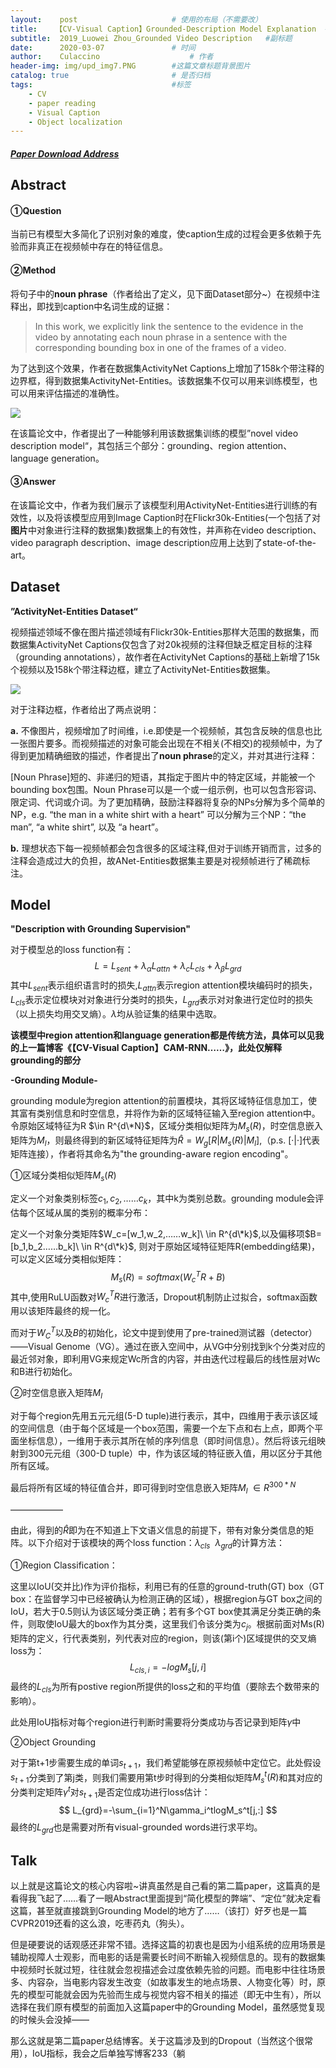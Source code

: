 ```yaml
---
layout:    post   				    # 使用的布局（不需要改）
title:    【CV-Visual Caption】Grounded-Description Model Explanation  # 标题 
subtitle:  2019_Luowei Zhou_Grounded Video Description   #副标题
date:      2020-03-07 				# 时间
author:    Culaccino					# 作者
header-img: img/upd_img7.PNG        #这篇文章标题背景图片
catalog: true 						# 是否归档
tags:								#标签
    - CV
    - paper reading
    - Visual Caption
    - Object localization
---
```


##### [Paper Download Address](https://arxiv.org/abs/1812.06587)

## Abstract

#### ①Question

当前已有模型大多简化了识别对象的难度，使caption生成的过程会更多依赖于先验而非真正在视频帧中存在的特征信息。

#### ②Method

将句子中的**noun phrase**（作者给出了定义，见下面Dataset部分~）在视频中注释出，即找到caption中名词生成的证据：

> In this work, we explicitly link the sentence to the evidence in the video by annotating each noun phrase in a sentence with the corresponding bounding box in one of the frames of a video.

为了达到这个效果，作者在数据集ActivityNet Captions上增加了158k个带注释的边界框，得到数据集ActivityNet-Entities。该数据集不仅可以用来训练模型，也可以用来评估描述的准确性。

<img src="https://upload-images.jianshu.io/upload_images/21878773-cc22bda2fa0e3005.png?imageMogr2/auto-orient/strip|imageView2/2/w/1200" />

在该篇论文中，作者提出了一种能够利用该数据集训练的模型”novel video description model“，其包括三个部分：grounding、region attention、language generation。

#### ③Answer

在该篇论文中，作者为我们展示了该模型利用ActivityNet-Entities进行训练的有效性，以及将该模型应用到Image Caption时在Flickr30k-Entities(一个包括了对**图片**中对象进行注释的数据集)数据集上的有效性，并声称在video description、video paragraph description、image description应用上达到了state-of-the-art。



##  Dataset

**”ActivityNet-Entities Dataset“**

视频描述领域不像在图片描述领域有Flickr30k-Entities那样大范围的数据集，而数据集ActivityNet Captions仅包含了对20k视频的注释但缺乏框定目标的注释（grounding annotations），故作者在ActivityNet Captions的基础上新增了15k个视频以及158k个带注释边框，建立了ActivityNet-Entities数据集。

<img src="https://upload-images.jianshu.io/upload_images/21878773-696089e1fb481c5f.png?imageMogr2/auto-orient/strip|imageView2/2/w/1200" />

对于注释边框，作者给出了两点说明：

**a.**  不像图片，视频增加了时间维，i.e.即使是一个视频帧，其包含反映的信息也比一张图片要多。而视频描述的对象可能会出现在不相关(不相交)的视频帧中，为了得到更加精确细致的描述，作者提出了**noun phrase**的定义，并对其进行注释：

[Noun Phrase]短的、非递归的短语，其指定于图片中的特定区域，并能被一个bounding box包围。Noun Phrase可以是一个或一组示例，也可以包含形容词、限定词、代词或介词。为了更加精确，鼓励注释器将复杂的NPs分解为多个简单的NP，e.g. “the man in a white shirt with a heart” 可以分解为三个NP：“the man”, “a white shirt”, 以及 “a heart”。

**b.** 理想状态下每一视频帧都会包含很多的区域注释,但对于训练开销而言，过多的注释会造成过大的负担，故ANet-Entities数据集主要是对视频帧进行了稀疏标注。



## Model

**"Description with Grounding Supervision"**

对于模型总的loss function有：
$$
L=L_{sent}+\lambda_{\alpha}L_{attn}+\lambda_cL_{cls}+\lambda_{\beta}L_{grd}
$$
其中$L_{sent}$表示组织语言时的损失,$L_{attn}$表示region attention模块编码时的损失，$L_{cls}$表示定位模块对对象进行分类时的损失，$L_{grd}$表示对对象进行定位时的损失（以上损失均用交叉熵）。$\lambda$均从验证集的结果中选取。

**该模型中region attention和language generation都是传统方法，具体可以见我的上一篇博客《【CV-Visual Caption】CAM-RNN……》，此处仅解释grounding的部分**

**-Grounding Module-**

grounding module为region attention的前置模块，其将区域特征信息加工，使其富有类别信息和时空信息，并将作为新的区域特征输入至region attention中。
令原始区域特征为R $\in R^{d\*N}$，区域分类相似矩阵为$M_s(R)$，时空信息嵌入矩阵为$M_l$，则最终得到的新区域特征矩阵为$\hat R=W_g[R|M_s(R)|M_l]$,（p.s. [·|·]代表矩阵连接），作者将其命名为"the grounding-aware region encoding"。

①区域分类相似矩阵$M_s(R)$

定义一个对象类别标签${c_1,c_2,……c_k}$，其中k为类别总数。grounding module会评估每个区域从属的类别的概率分布：

定义一个对象分类矩阵$W_c=[w_1,w_2,……w_k]\ \in R^{d\*k}$,以及偏移项$B=[b_1,b_2……b_k]\ \in R^{d\*k}$, 则对于原始区域特征矩阵R(embedding结果)，可以定义区域分类相似矩阵：
$$
M_s(R)=softmax(W_c^TR+B)
$$
其中,使用RuLU函数对$W_c^TR$进行激活，Dropout机制防止过拟合，softmax函数用以该矩阵最终的规一化。

而对于$W_C^T$以及$B$的初始化，论文中提到使用了pre-trained测试器（detector）——Visual Genome（VG）。通过在嵌入空间中，从VG中分别找到k个分类对应的最近邻对象，即利用VG来规定Wc所含的内容，并由迭代过程最后的线性层对Wc和B进行初始化。

②时空信息嵌入矩阵$M_l$

对于每个region先用五元元组(5-D tuple)进行表示，其中，四维用于表示该区域的空间信息（由于每个区域是一个box范围，需要一个左下点和右上点，即两个平面坐标信息），一维用于表示其所在帧的序列信息（即时间信息）。然后将该元组映射到300元元组（300-D tuple）中，作为该区域的特征嵌入值，用以区分于其他所有区域。

最后将所有区域的特征值合并，即可得到时空信息嵌入矩阵$M_l\ \in R^{300*N}$

——————

由此，得到的$\hat R$即为在不知道上下文语义信息的前提下，带有对象分类信息的矩阵。以下介绍对于该模块的两个loss function：$\lambda_{cls} \ \ \lambda_{grd}$的计算方法：

①Region Classification：

这里以IoU(交并比)作为评价指标，利用已有的任意的ground-truth(GT) box（GT box：在监督学习中已经被确认为检测正确的区域），根据region与GT box之间的IoU，若大于0.5则认为该区域分类正确；若有多个GT box使其满足分类正确的条件，则取使IoU最大的box作为其分类，这里我们令该分类为$c_j$。根据前面对Ms(R)矩阵的定义，行代表类别，列代表对应的region，则该(第i个)区域提供的交叉熵loss为：
$$
L_{cls,i}=-logM_s[j,i]
$$
最终的$L_{cls}$为所有postive region所提供的loss之和的平均值（要除去个数带来的影响）。

此处用IoU指标对每个region进行判断时需要将分类成功与否记录到矩阵$\gamma$中

②Object Grounding

对于第t+1步需要生成的单词$s_{t+1}$，我们希望能够在原视频帧中定位它。此处假设$s_{t+1}$分类到了第j类，则我们需要用第t步时得到的分类相似矩阵$M_s^t(R)$和其对应的分类判定矩阵$\gamma^t$对$s_{t+1}$是否定位成功进行loss估计：
$$
L_{grd}=-\sum_{i=1}^N\gamma_i^tlogM_s^t[j,:]
$$
最终的$L_{grd}$也是需要对所有visual-grounded words进行求平均。



## Talk

​		以上就是这篇论文的核心内容啦~讲真虽然是自己看的第二篇paper，这篇真的是看得我飞起了……看了一眼Abstract里面提到“简化模型的弊端”、“定位”就决定看这篇，甚至就直接跳到Grounding Model的地方了……（该打）好歹也是一篇CVPR2019还看的这么浪，吃枣药丸（狗头）。

​		但是硬要说的话观感还非常不错。选择这篇的初衷也是因为小组系统的应用场景是辅助视障人士观影，而电影的话是需要长时间不断输入视频信息的。现有的数据集中视频时长就过短，往往就会忽视描述会过度依赖先验的问题。而电影中往往场景多、内容杂，当电影内容发生改变（如故事发生的地点场景、人物变化等）时，原先的模型可能就会因为先验而生成与视觉内容不相关的描述（即无中生有），所以选择在我们原有模型的前面加入这篇paper中的Grounding Model，虽然感觉复现的时候头会没掉——

​		那么这就是第二篇paper总结博客。关于这篇涉及到的Dropout（当然这个很常用），IoU指标，我会之后单独写博客233（躺
